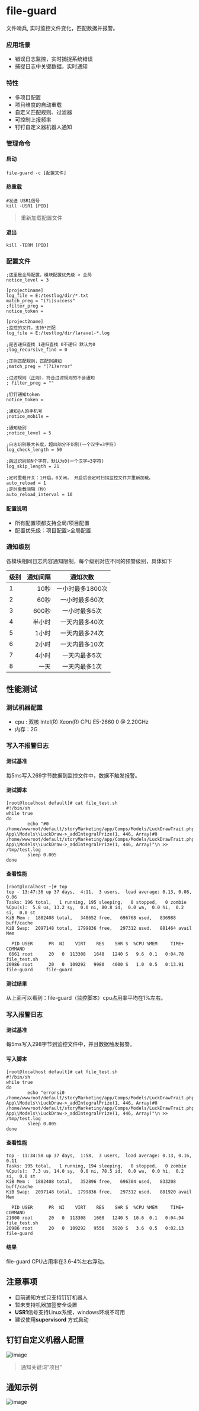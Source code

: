 # file-guard
文件哨兵, 实时监控文件变化，匹配数据并报警。

### 应用场景
- 错误日志监控，实时捕捉系统错误
- 捕捉日志中关键数据，实时通知

### 特性
- 多项目配置
- 项目维度的自动重载
- 自定义匹配规则、过滤器
- 可控制上报频率
- 钉钉自定义器机器人通知

### 管理命令

#### 启动
```
file-guard -c [配置文件]
```

#### 热重载
```
#发送 USR1信号
kill -USR1 [PID]
```
> 重新加载配置文件

#### 退出
```
kill -TERM [PID]
```

### 配置文件

```
;这里是全局配置，模块配置优先级 > 全局
notice_level = 3

[project1name]
log_file = E:/testlog/dir/*.txt
match_preg = "(?i)success"
;filter_preg = 
notice_token = 

[project2name]
;监控的文件，支持*匹配
log_file = E:/testlog/dir/laravel-*.log

;是否递归查找 1递归查找 0不递归 默认为0
;log_recursive_find = 0

;正则匹配规则，匹配则通知
;match_preg = "(?i)error"

;过滤规则（正则），符合过滤规则的不会通知
; filter_preg = ""

;钉钉通知token
notice_token = 

;通知@人的手机号
;notice_mobile = 

;通知级别
;notice_level = 5

;日志识别最大长度，超出部分不识别(一个汉字=3字符)
log_check_length = 50

;跳过识别前N个字符，默认为0(一个汉字=3字符)
log_skip_length = 21

;定时重载开关：1开启，0关闭， 开启后会定时扫描监控文件并重新加载。
auto_reload = 1
;定时重载间隔（秒）
auto_reload_interval = 10
```
#### 配置说明
- 所有配置项都支持全局/项目配置
- 配置优先级：项目配置>全局配置

### 通知级别

各模块相同日志内容通知限制，每个级别对应不同的预警级别，具体如下

| 级别        | 通知间隔   |  通知次数  |
| --------   | -----:  | :----:  |
| 1        | 10秒   |   一小时最多1800次     |
| 2        |   60秒   |   一小时最多60次   |
| 3        |    600秒    |  一小时最多5次  |
| 4        |    半小时    |  一天内最多40次  |
| 5        |    1小时    |  一天内最多24次  |
| 6        |    2小时    |  一天内最多10次  |
| 7        |    4小时    | 一天内最多5次  |
| 8        |    一天    |  一天内最多1次  |

## 性能测试


### 测试机器配置
- cpu : 双核 Intel(R) Xeon(R) CPU E5-2660 0 @ 2.20GHz
- 内存：2G


### 写入不报警日志

#### 测试基准
每5ms写入269字节数据到监控文件中，数据不触发报警。

#### 测试脚本

```
[root@localhost default]# cat file_test.sh
#!/bin/sh
while true
do
        echo "#0 /home/wwwroot/default/storyMarketing/app/Comps/Models/LuckDrawTrait.php(162): App\\Models\\LuckDraw->_addIntegralPrize(1, 446, Array)#0 /home/wwwroot/default/storyMarketing/app/Comps/Models/LuckDrawTrait.php(162): App\\Models\\LuckDraw->_addIntegralPrize(1, 446, Array)"\n >> /tmp/test.log
        sleep 0.005
done
```

#### 查看性能
```
[root@localhost ~]# top
top - 13:47:36 up 37 days,  4:11,  3 users,  load average: 0.13, 0.08, 0.06
Tasks: 196 total,   1 running, 195 sleeping,   0 stopped,   0 zombie
%Cpu(s):  5.8 us, 13.2 sy,  0.0 ni, 80.8 id,  0.0 wa,  0.0 hi,  0.2 si,  0.0 st
KiB Mem :  1882408 total,   348652 free,   696768 used,   836988 buff/cache
KiB Swap:  2097148 total,  1799836 free,   297312 used.   881464 avail Mem 

  PID USER      PR  NI    VIRT    RES    SHR S  %CPU %MEM     TIME+ COMMAND                                                                                                                                                             
 6661 root      20   0  113308   1648   1240 S   9.6  0.1   0:04.78 file_test.sh                                                                                                                                                        
20986 root      20   0  109292   9980   4000 S   1.0  0.5   0:13.91 file-guard     file-guard 
```
#### 测试结果
从上面可以看到：file-guard（监控脚本）cpu占用率平均在1%左右。


### 写入报警日志
#### 测试基准

每5ms写入298字节到监控文件中，并且数据触发报警。
#### 写入脚本
```
[root@localhost default]# cat file_test.sh 
#!/bin/sh
while true
do
        echo "errorsi0 /home/wwwroot/default/storyMarketing/app/Comps/Models/LuckDrawTrait.php(162): App\\Models\\LuckDraw->_addIntegralPrize(1, 446, Array)#0 /home/wwwroot/default/storyMarketing/app/Comps/Models/LuckDrawTrait.php(162): App\\Models\\LuckDraw->_addIntegralPrize(1, 446, Array)"\n >> /tmp/test.log
        sleep 0.005
done
```

#### 查看性能

```
top - 11:34:58 up 37 days,  1:58,  3 users,  load average: 0.13, 0.16, 0.11
Tasks: 195 total,   1 running, 194 sleeping,   0 stopped,   0 zombie
%Cpu(s):  7.3 us, 14.0 sy,  0.0 ni, 78.5 id,  0.0 wa,  0.0 hi,  0.2 si,  0.0 st
KiB Mem :  1882408 total,   352896 free,   696304 used,   833208 buff/cache
KiB Swap:  2097148 total,  1799836 free,   297312 used.   881920 avail Mem 

  PID USER      PR  NI    VIRT    RES    SHR S  %CPU %MEM     TIME+ COMMAND                                                                                                                                                             
21000 root      20   0  113308   1660   1240 S  10.6  0.1   0:04.94 file_test.sh                                                                                                                                                        
20986 root      20   0  109292   9556   3920 S   3.6  0.5   0:02.13 file-guard  
```

#### 结果
file-guard CPU占用率在3.6-4%左右浮动。

## 注意事项
- 目前通知方式只支持钉钉机器人
- 暂未支持机器加签安全设置
- **USR1**信号支持Linux系统，windows环境不可用
- 建议使用**supervisord** 方式启动

## 钉钉自定义机器人配置
![image](https://github.com/xuanwolei/file-guard/blob/master/doc/images/rebot_config.png)
> 通知关键词“项目”

## 通知示例
![image](https://github.com/xuanwolei/file-guard/blob/master/doc/images/notice_format.png)






